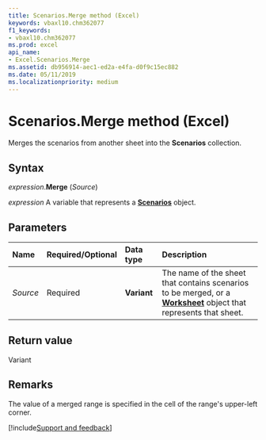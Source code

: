 ```yaml
---
title: Scenarios.Merge method (Excel)
keywords: vbaxl10.chm362077
f1_keywords:
- vbaxl10.chm362077
ms.prod: excel
api_name:
- Excel.Scenarios.Merge
ms.assetid: db956914-aec1-ed2a-e4fa-d0f9c15ec882
ms.date: 05/11/2019
ms.localizationpriority: medium
---
```



# Scenarios.Merge method (Excel)

Merges the scenarios from another sheet into the **Scenarios** collection.


## Syntax

_expression_.**Merge** (_Source_)

_expression_ A variable that represents a **[Scenarios](Excel.Scenarios.md)** object.


## Parameters

|Name|Required/Optional|Data type|Description|
|:-----|:-----|:-----|:-----|
| _Source_|Required| **Variant**|The name of the sheet that contains scenarios to be merged, or a **[Worksheet](Excel.Worksheet.md)** object that represents that sheet.|

## Return value

Variant


## Remarks

The value of a merged range is specified in the cell of the range's upper-left corner.




[!include[Support and feedback](~/includes/feedback-boilerplate.md)]